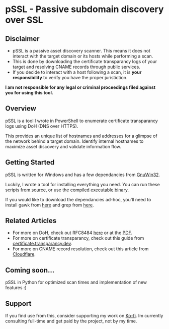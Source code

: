 # pSSL - Passive subdomain discovery over SSL

## Disclaimer

- pSSL is a passive asset discovery scanner. This means it does not interact with the target domain or its hosts while performing a scan. 
- This is done by downloading the certificate transparancy logs of your target and resolving CNAME records through public services.
- If you decide to interact with a host following a scan, it is **your responsibility** to verify you have the proper juristiction. 

**I am not responsible for any legal or criminal proceedings filed against you for using this tool.**

## Overview

pSSL is a tool I wrote in PowerShell to enumerate certificate transparancy logs using DoH (DNS over HTTPS). 

This provides an unique list of hostnames and addresses for a glimpse of the network behind a target domain. Identify internal hostnames to maximize asset discovery and validate information flow.

## Getting Started
pSSL is written for Windows and has a few dependancies from [GnuWin32](https://gnuwin32.sourceforge.net/).

Luckily, I wrote a tool for installing everything you need. You can run these scripts [from source](https://github.com/ndr-repo/gnuwin32_Scan-Download/), or use the [compiled executable binary](https://github.com/ndr-repo/gnuwin32_Scan-Download/releases/tag/v1.0.0).

If you would like to download the dependancies ad-hoc, you'll need to install gawk from [here](https://gnuwin32.sourceforge.net/packages/gawk.htm) and grep from [here](https://gnuwin32.sourceforge.net/packages/grep.htm).

## Related Articles
- For more on DoH, check out RFC8484 [here](https://www.rfc-editor.org/rfc/rfc8484.html) or at the [PDF](https://www.rfc-editor.org/rfc/pdfrfc/rfc8484.txt.pdf).
- For more on certificate transparancy, check out this guide from [certificate.transparancy.dev](https://certificate.transparency.dev/howctworks/).
- For more on CNAME record resolution, check out this article from [Cloudflare](https://www.cloudflare.com/learning/dns/dns-records/dns-cname-record/).

## Coming soon...
pSSL in Python for optimized scan times and implementation of new features :)

## Support
If you find use from this, consider supporting my work on [Ko-fi](https://ko-fi.com/weekndr_sec). Im currently consulting full-time and get paid by the project, not by my time.

